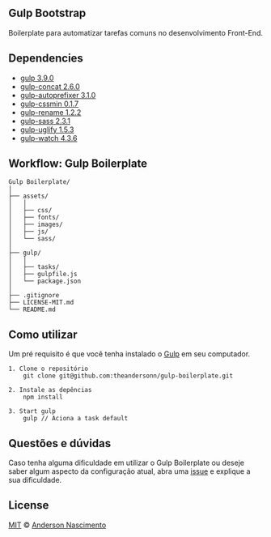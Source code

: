 ## Gulp Bootstrap
Boilerplate para automatizar tarefas comuns no desenvolvimento Front-End.

## Dependencies

* [gulp 3.9.0](http://gulpjs.com) 
* [gulp-concat 2.6.0](https://www.npmjs.com/package/gulp-concat)
* [gulp-autoprefixer 3.1.0](https://www.npmjs.com/package/gulp-autoprefixer)
* [gulp-cssmin 0.1.7](https://www.npmjs.com/package/gulp-cssmin)
* [gulp-rename 1.2.2](https://www.npmjs.com/package/gulp-rename)
* [gulp-sass 2.3.1](https://www.npmjs.com/package/gulp-sass)
* [gulp-uglify 1.5.3](https://www.npmjs.com/package/gulp-uglify)
* [gulp-watch 4.3.6](https://www.npmjs.com/package/gulp-watch)

## Workflow: Gulp Boilerplate
```
Gulp Boilerplate/
│
├── assets/
│   │
│   ├── css/
│   ├── fonts/
│   ├── images/
│   ├── js/
│   └── sass/
│
├── gulp/
│   │
│   ├── tasks/
│   ├── gulpfile.js
│   └── package.json
│
├── .gitignore
├── LICENSE-MIT.md
└── README.md
```

## Como utilizar
Um pré requisito é que você tenha instalado o [Gulp](http://gulpjs.com/) em seu computador.

```
1. Clone o repositório
    git clone git@github.com:theandersonn/gulp-boilerplate.git
```

```
2. Instale as depências
    npm install
```

```
3. Start gulp
    gulp // Aciona a task default
```

## Questões e dúvidas
Caso tenha alguma dificuldade em utilizar o Gulp Boilerplate ou deseje saber algum aspecto da configuração atual, abra uma [issue](https://github.com/theandersonn/gulp-boilerplate/issues/new) e explique a sua dificuldade.

## License

[MIT](https://github.com/theandersonn/gulp-boilerplate/blob/master/LICENSE-MIT.md) © [Anderson Nascimento](https://github.com/theandersonn)
